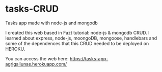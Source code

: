 # tasks-CRUD
Tasks app made with node-js and mongodb


I created this web based in Fazt tutorial: node-js & mongodb CRUD. 
I learned about express, node-js, moongoDB, mongoose, handlebars and some of the dependences that this CRUD needed to be deployed on HEROKU.

You can access the web here: https://tasks-app-agrigaliunas.herokuapp.com/
